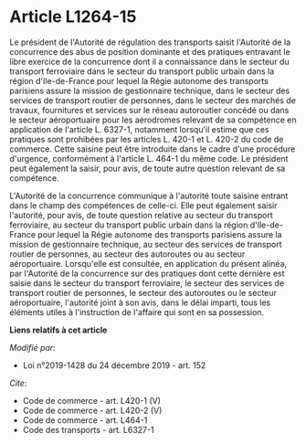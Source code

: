 # Article L1264-15

Le président de l'Autorité de régulation des transports saisit l'Autorité de la concurrence des abus de position dominante et
des pratiques entravant le libre exercice de la concurrence dont il a connaissance dans le secteur du transport ferroviaire
dans le secteur du transport public urbain dans la région d'Ile-de-France pour lequel la Régie autonome des transports
parisiens assure la mission de gestionnaire technique, dans le secteur des services de transport routier de personnes, dans
le secteur des marchés de travaux, fournitures et services sur le réseau autoroutier concédé ou dans le secteur aéroportuaire
pour les aérodromes relevant de sa compétence en application de l'article L. 6327-1, notamment lorsqu'il estime que ces
pratiques sont prohibées par les articles L. 420-1 et L. 420-2 du code de commerce. Cette saisine peut être introduite dans
le cadre d'une procédure d'urgence, conformément à l'article L. 464-1 du même code. Le président peut également la saisir,
pour avis, de toute autre question relevant de sa compétence. 

L'Autorité de la concurrence communique à l'autorité toute saisine entrant dans le champ des compétences de celle-ci. Elle
peut également saisir l'autorité, pour avis, de toute question relative au secteur du transport ferroviaire, au secteur du
transport public urbain dans la région d'Ile-de-France pour lequel la Régie autonome des transports parisiens assure la
mission de gestionnaire technique, au secteur des services de transport routier de personnes, au secteur des autoroutes ou au
secteur aéroportuaire. Lorsqu'elle est consultée, en application du présent alinéa, par l'Autorité de la concurrence sur des
pratiques dont cette dernière est saisie dans le secteur du transport ferroviaire, le secteur des services de transport
routier de personnes, le secteur des autoroutes ou le secteur aéroportuaire, l'autorité joint à son avis, dans le délai
imparti, tous les éléments utiles à l'instruction de l'affaire qui sont en sa possession.

**Liens relatifs à cet article**

_Modifié par_:

  - Loi n°2019-1428 du 24 décembre 2019 - art. 152

_Cite_:

  - Code de commerce - art. L420-1 (V)
  - Code de commerce - art. L420-2 (V)
  - Code de commerce - art. L464-1
  - Code des transports - art. L6327-1

